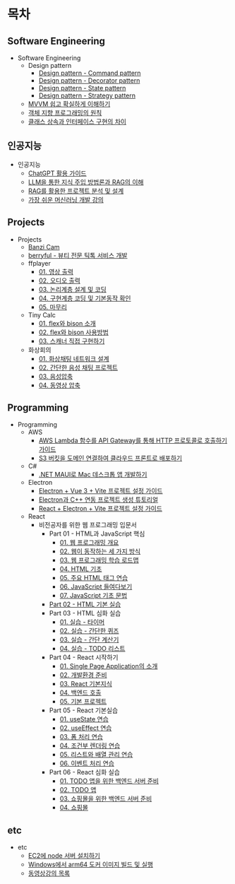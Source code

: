 # 목차


## Software Engineering

* Software Engineering
  * Design pattern
    * [Design pattern - Command pattern](./Software%20Engineering/Design%20pattern/Design%20pattern%20-%20Command%20pattern/README.md)
    * [Design pattern - Decorator pattern](./Software%20Engineering/Design%20pattern/Design%20pattern%20-%20Decorator%20pattern/README.md)
    * [Design pattern - State pattern](./Software%20Engineering/Design%20pattern/Design%20pattern%20-%20State%20pattern/README.md)
    * [Design pattern - Strategy pattern](./Software%20Engineering/Design%20pattern/Design%20pattern%20-%20Strategy%20pattern/README.md)
  * [MVVM 쉽고 확실하게 이해하기](./Software%20Engineering/MVVM%20%EC%89%BD%EA%B3%A0%20%ED%99%95%EC%8B%A4%ED%95%98%EA%B2%8C%20%EC%9D%B4%ED%95%B4%ED%95%98%EA%B8%B0/README.md)
  * [객체 지향 프로그래밍의 원칙](./Software%20Engineering/%EA%B0%9D%EC%B2%B4%20%EC%A7%80%ED%96%A5%20%ED%94%84%EB%A1%9C%EA%B7%B8%EB%9E%98%EB%B0%8D%EC%9D%98%20%EC%9B%90%EC%B9%99/README.md)
  * [클래스 상속과 인터페이스 구현의 차이](./Software%20Engineering/%ED%81%B4%EB%9E%98%EC%8A%A4%20%EC%83%81%EC%86%8D%EA%B3%BC%20%EC%9D%B8%ED%84%B0%ED%8E%98%EC%9D%B4%EC%8A%A4%20%EA%B5%AC%ED%98%84%EC%9D%98%20%EC%B0%A8%EC%9D%B4/README.md)

## 인공지능

* 인공지능
  * [ChatGPT 활용 가이드](./%EC%9D%B8%EA%B3%B5%EC%A7%80%EB%8A%A5/ChatGPT%20%ED%99%9C%EC%9A%A9%20%EA%B0%80%EC%9D%B4%EB%93%9C/README.md)
  * [LLM을 통한 지식 주입 방법론과 RAG의 이해](./%EC%9D%B8%EA%B3%B5%EC%A7%80%EB%8A%A5/LLM%EC%9D%84%20%ED%86%B5%ED%95%9C%20%EC%A7%80%EC%8B%9D%20%EC%A3%BC%EC%9E%85%20%EB%B0%A9%EB%B2%95%EB%A1%A0%EA%B3%BC%20RAG%EC%9D%98%20%EC%9D%B4%ED%95%B4/README.md)
  * [RAG를 활용한 프로젝트 분석 및 설계](./%EC%9D%B8%EA%B3%B5%EC%A7%80%EB%8A%A5/RAG%EB%A5%BC%20%ED%99%9C%EC%9A%A9%ED%95%9C%20%ED%94%84%EB%A1%9C%EC%A0%9D%ED%8A%B8%20%EB%B6%84%EC%84%9D%20%EB%B0%8F%20%EC%84%A4%EA%B3%84/README.md)
  * [가장 쉬운 머신러닝 개발 강의](./%EC%9D%B8%EA%B3%B5%EC%A7%80%EB%8A%A5/%EA%B0%80%EC%9E%A5%20%EC%89%AC%EC%9A%B4%20%EB%A8%B8%EC%8B%A0%EB%9F%AC%EB%8B%9D%20%EA%B0%9C%EB%B0%9C%20%EA%B0%95%EC%9D%98/README.md)

## Projects

* Projects
  * [Banzi Cam](./Projects/Banzi%20Cam/README.md)
  * [berryful - 뷰티 전문 틱톡 서비스 개발](./Projects/berryful%20-%20%EB%B7%B0%ED%8B%B0%20%EC%A0%84%EB%AC%B8%20%ED%8B%B1%ED%86%A1%20%EC%84%9C%EB%B9%84%EC%8A%A4%20%EA%B0%9C%EB%B0%9C/README.md)
  * ffplayer
    * [01. 영상 출력](./Projects/ffplayer/01.%20%EC%98%81%EC%83%81%20%EC%B6%9C%EB%A0%A5/README.md)
    * [02. 오디오 출력](./Projects/ffplayer/02.%20%EC%98%A4%EB%94%94%EC%98%A4%20%EC%B6%9C%EB%A0%A5/README.md)
    * [03. 논리계층 설계 및 코딩](./Projects/ffplayer/03.%20%EB%85%BC%EB%A6%AC%EA%B3%84%EC%B8%B5%20%EC%84%A4%EA%B3%84%20%EB%B0%8F%20%EC%BD%94%EB%94%A9/README.md)
    * [04. 구현계층 코딩 및 기본동작 확인](./Projects/ffplayer/04.%20%EA%B5%AC%ED%98%84%EA%B3%84%EC%B8%B5%20%EC%BD%94%EB%94%A9%20%EB%B0%8F%20%EA%B8%B0%EB%B3%B8%EB%8F%99%EC%9E%91%20%ED%99%95%EC%9D%B8/README.md)
    * [05. 마무리](./Projects/ffplayer/05.%20%EB%A7%88%EB%AC%B4%EB%A6%AC/README.md)
  * Tiny Calc
    * [01. flex와 bison 소개](./Projects/Tiny%20Calc/01.%20flex%EC%99%80%20bison%20%EC%86%8C%EA%B0%9C/README.md)
    * [02. flex와 bison 사용방법](./Projects/Tiny%20Calc/02.%20flex%EC%99%80%20bison%20%EC%82%AC%EC%9A%A9%EB%B0%A9%EB%B2%95/README.md)
    * [03. 스캐너 직접 구현하기](./Projects/Tiny%20Calc/03.%20%EC%8A%A4%EC%BA%90%EB%84%88%20%EC%A7%81%EC%A0%91%20%EA%B5%AC%ED%98%84%ED%95%98%EA%B8%B0/README.md)
  * 화상회의
    * [01. 화상채팅 네트워크 설계](./Projects/%ED%99%94%EC%83%81%ED%9A%8C%EC%9D%98/01.%20%ED%99%94%EC%83%81%EC%B1%84%ED%8C%85%20%EB%84%A4%ED%8A%B8%EC%9B%8C%ED%81%AC%20%EC%84%A4%EA%B3%84/README.md)
    * [02. 간단한 음성 채팅 프로젝트](./Projects/%ED%99%94%EC%83%81%ED%9A%8C%EC%9D%98/02.%20%EA%B0%84%EB%8B%A8%ED%95%9C%20%EC%9D%8C%EC%84%B1%20%EC%B1%84%ED%8C%85%20%ED%94%84%EB%A1%9C%EC%A0%9D%ED%8A%B8/README.md)
    * [03. 음성압축](./Projects/%ED%99%94%EC%83%81%ED%9A%8C%EC%9D%98/03.%20%EC%9D%8C%EC%84%B1%EC%95%95%EC%B6%95/README.md)
    * [04. 동영상 압축](./Projects/%ED%99%94%EC%83%81%ED%9A%8C%EC%9D%98/04.%20%EB%8F%99%EC%98%81%EC%83%81%20%EC%95%95%EC%B6%95/README.md)

## Programming

* Programming
  * AWS
    * [AWS Lambda 함수를 API Gateway를 통해 HTTP 프로토콜로 호출하기 가이드](./Programming/AWS/AWS%20Lambda%20%ED%95%A8%EC%88%98%EB%A5%BC%20API%20Gateway%EB%A5%BC%20%ED%86%B5%ED%95%B4%20HTTP%20%ED%94%84%EB%A1%9C%ED%86%A0%EC%BD%9C%EB%A1%9C%20%ED%98%B8%EC%B6%9C%ED%95%98%EA%B8%B0%20%EA%B0%80%EC%9D%B4%EB%93%9C/README.md)
    * [S3 버킷을 도메인 연결하여 클라우드 프론트로 배포하기](./Programming/AWS/S3%20%EB%B2%84%ED%82%B7%EC%9D%84%20%EB%8F%84%EB%A9%94%EC%9D%B8%20%EC%97%B0%EA%B2%B0%ED%95%98%EC%97%AC%20%ED%81%B4%EB%9D%BC%EC%9A%B0%EB%93%9C%20%ED%94%84%EB%A1%A0%ED%8A%B8%EB%A1%9C%20%EB%B0%B0%ED%8F%AC%ED%95%98%EA%B8%B0/README.md)
  * C#
    * [.NET MAUI로 Mac 데스크톱 앱 개발하기](./Programming/C%23/.NET%20MAUI%EB%A1%9C%20Mac%20%EB%8D%B0%EC%8A%A4%ED%81%AC%ED%86%B1%20%EC%95%B1%20%EA%B0%9C%EB%B0%9C%ED%95%98%EA%B8%B0/README.md)
  * Electron
    * [Electron + Vue 3 + Vite 프로젝트 설정 가이드](./Programming/Electron/Electron%20%2B%20Vue%203%20%2B%20Vite%20%ED%94%84%EB%A1%9C%EC%A0%9D%ED%8A%B8%20%EC%84%A4%EC%A0%95%20%EA%B0%80%EC%9D%B4%EB%93%9C/README.md)
    * [Electron과 C++ 연동 프로젝트 생성 튜토리얼](./Programming/Electron/Electron%EA%B3%BC%20C%2B%2B%20%EC%97%B0%EB%8F%99%20%ED%94%84%EB%A1%9C%EC%A0%9D%ED%8A%B8%20%EC%83%9D%EC%84%B1%20%ED%8A%9C%ED%86%A0%EB%A6%AC%EC%96%BC/README.md)
    * [React + Electron + Vite 프로젝트 설정 가이드](./Programming/Electron/React%20%2B%20Electron%20%2B%20Vite%20%ED%94%84%EB%A1%9C%EC%A0%9D%ED%8A%B8%20%EC%84%A4%EC%A0%95%20%EA%B0%80%EC%9D%B4%EB%93%9C/README.md)
  * React
    * 비전공자를 위한 웹 프로그래밍 입문서
      * Part 01 - HTML과 JavaScript 핵심
        * [01. 웹 프로그래밍 개요](./Programming/React/%EB%B9%84%EC%A0%84%EA%B3%B5%EC%9E%90%EB%A5%BC%20%EC%9C%84%ED%95%9C%20%EC%9B%B9%20%ED%94%84%EB%A1%9C%EA%B7%B8%EB%9E%98%EB%B0%8D%20%EC%9E%85%EB%AC%B8%EC%84%9C/Part%2001%20-%20HTML%EA%B3%BC%20JavaScript%20%ED%95%B5%EC%8B%AC/01.%20%EC%9B%B9%20%ED%94%84%EB%A1%9C%EA%B7%B8%EB%9E%98%EB%B0%8D%20%EA%B0%9C%EC%9A%94/README.md)
        * [02. 웹이 동작하는 세 가지 방식](./Programming/React/%EB%B9%84%EC%A0%84%EA%B3%B5%EC%9E%90%EB%A5%BC%20%EC%9C%84%ED%95%9C%20%EC%9B%B9%20%ED%94%84%EB%A1%9C%EA%B7%B8%EB%9E%98%EB%B0%8D%20%EC%9E%85%EB%AC%B8%EC%84%9C/Part%2001%20-%20HTML%EA%B3%BC%20JavaScript%20%ED%95%B5%EC%8B%AC/02.%20%EC%9B%B9%EC%9D%B4%20%EB%8F%99%EC%9E%91%ED%95%98%EB%8A%94%20%EC%84%B8%20%EA%B0%80%EC%A7%80%20%EB%B0%A9%EC%8B%9D/README.md)
        * [03. 웹 프로그래밍 학습 로드맵](./Programming/React/%EB%B9%84%EC%A0%84%EA%B3%B5%EC%9E%90%EB%A5%BC%20%EC%9C%84%ED%95%9C%20%EC%9B%B9%20%ED%94%84%EB%A1%9C%EA%B7%B8%EB%9E%98%EB%B0%8D%20%EC%9E%85%EB%AC%B8%EC%84%9C/Part%2001%20-%20HTML%EA%B3%BC%20JavaScript%20%ED%95%B5%EC%8B%AC/03.%20%EC%9B%B9%20%ED%94%84%EB%A1%9C%EA%B7%B8%EB%9E%98%EB%B0%8D%20%ED%95%99%EC%8A%B5%20%EB%A1%9C%EB%93%9C%EB%A7%B5/README.md)
        * [04. HTML 기초](./Programming/React/%EB%B9%84%EC%A0%84%EA%B3%B5%EC%9E%90%EB%A5%BC%20%EC%9C%84%ED%95%9C%20%EC%9B%B9%20%ED%94%84%EB%A1%9C%EA%B7%B8%EB%9E%98%EB%B0%8D%20%EC%9E%85%EB%AC%B8%EC%84%9C/Part%2001%20-%20HTML%EA%B3%BC%20JavaScript%20%ED%95%B5%EC%8B%AC/04.%20HTML%20%EA%B8%B0%EC%B4%88/README.md)
        * [05. 주요 HTML 태그 연습](./Programming/React/%EB%B9%84%EC%A0%84%EA%B3%B5%EC%9E%90%EB%A5%BC%20%EC%9C%84%ED%95%9C%20%EC%9B%B9%20%ED%94%84%EB%A1%9C%EA%B7%B8%EB%9E%98%EB%B0%8D%20%EC%9E%85%EB%AC%B8%EC%84%9C/Part%2001%20-%20HTML%EA%B3%BC%20JavaScript%20%ED%95%B5%EC%8B%AC/05.%20%EC%A3%BC%EC%9A%94%20HTML%20%ED%83%9C%EA%B7%B8%20%EC%97%B0%EC%8A%B5/README.md)
        * [06. JavaScript 들여다보기](./Programming/React/%EB%B9%84%EC%A0%84%EA%B3%B5%EC%9E%90%EB%A5%BC%20%EC%9C%84%ED%95%9C%20%EC%9B%B9%20%ED%94%84%EB%A1%9C%EA%B7%B8%EB%9E%98%EB%B0%8D%20%EC%9E%85%EB%AC%B8%EC%84%9C/Part%2001%20-%20HTML%EA%B3%BC%20JavaScript%20%ED%95%B5%EC%8B%AC/06.%20JavaScript%20%EB%93%A4%EC%97%AC%EB%8B%A4%EB%B3%B4%EA%B8%B0/README.md)
        * [07. JavaScript 기초 문법](./Programming/React/%EB%B9%84%EC%A0%84%EA%B3%B5%EC%9E%90%EB%A5%BC%20%EC%9C%84%ED%95%9C%20%EC%9B%B9%20%ED%94%84%EB%A1%9C%EA%B7%B8%EB%9E%98%EB%B0%8D%20%EC%9E%85%EB%AC%B8%EC%84%9C/Part%2001%20-%20HTML%EA%B3%BC%20JavaScript%20%ED%95%B5%EC%8B%AC/07.%20JavaScript%20%EA%B8%B0%EC%B4%88%20%EB%AC%B8%EB%B2%95/README.md)
      * [Part 02 - HTML 기본 실습](./Programming/React/%EB%B9%84%EC%A0%84%EA%B3%B5%EC%9E%90%EB%A5%BC%20%EC%9C%84%ED%95%9C%20%EC%9B%B9%20%ED%94%84%EB%A1%9C%EA%B7%B8%EB%9E%98%EB%B0%8D%20%EC%9E%85%EB%AC%B8%EC%84%9C/Part%2002%20-%20HTML%20%EA%B8%B0%EB%B3%B8%20%EC%8B%A4%EC%8A%B5/README.md)
      * Part 03 - HTML 심화 실습
        * [01. 실습 - 타이머](./Programming/React/%EB%B9%84%EC%A0%84%EA%B3%B5%EC%9E%90%EB%A5%BC%20%EC%9C%84%ED%95%9C%20%EC%9B%B9%20%ED%94%84%EB%A1%9C%EA%B7%B8%EB%9E%98%EB%B0%8D%20%EC%9E%85%EB%AC%B8%EC%84%9C/Part%2003%20-%20HTML%20%EC%8B%AC%ED%99%94%20%EC%8B%A4%EC%8A%B5/01.%20%EC%8B%A4%EC%8A%B5%20-%20%ED%83%80%EC%9D%B4%EB%A8%B8/README.md)
        * [02. 실습 - 간단한 퀴즈](./Programming/React/%EB%B9%84%EC%A0%84%EA%B3%B5%EC%9E%90%EB%A5%BC%20%EC%9C%84%ED%95%9C%20%EC%9B%B9%20%ED%94%84%EB%A1%9C%EA%B7%B8%EB%9E%98%EB%B0%8D%20%EC%9E%85%EB%AC%B8%EC%84%9C/Part%2003%20-%20HTML%20%EC%8B%AC%ED%99%94%20%EC%8B%A4%EC%8A%B5/02.%20%EC%8B%A4%EC%8A%B5%20-%20%EA%B0%84%EB%8B%A8%ED%95%9C%20%ED%80%B4%EC%A6%88/README.md)
        * [03. 실습 - 간단 계산기](./Programming/React/%EB%B9%84%EC%A0%84%EA%B3%B5%EC%9E%90%EB%A5%BC%20%EC%9C%84%ED%95%9C%20%EC%9B%B9%20%ED%94%84%EB%A1%9C%EA%B7%B8%EB%9E%98%EB%B0%8D%20%EC%9E%85%EB%AC%B8%EC%84%9C/Part%2003%20-%20HTML%20%EC%8B%AC%ED%99%94%20%EC%8B%A4%EC%8A%B5/03.%20%EC%8B%A4%EC%8A%B5%20-%20%EA%B0%84%EB%8B%A8%20%EA%B3%84%EC%82%B0%EA%B8%B0/README.md)
        * [04. 실습 - TODO 리스트](./Programming/React/%EB%B9%84%EC%A0%84%EA%B3%B5%EC%9E%90%EB%A5%BC%20%EC%9C%84%ED%95%9C%20%EC%9B%B9%20%ED%94%84%EB%A1%9C%EA%B7%B8%EB%9E%98%EB%B0%8D%20%EC%9E%85%EB%AC%B8%EC%84%9C/Part%2003%20-%20HTML%20%EC%8B%AC%ED%99%94%20%EC%8B%A4%EC%8A%B5/04.%20%EC%8B%A4%EC%8A%B5%20-%20TODO%20%EB%A6%AC%EC%8A%A4%ED%8A%B8/README.md)
      * Part 04 - React 시작하기
        * [01. Single Page Application의 소개](./Programming/React/%EB%B9%84%EC%A0%84%EA%B3%B5%EC%9E%90%EB%A5%BC%20%EC%9C%84%ED%95%9C%20%EC%9B%B9%20%ED%94%84%EB%A1%9C%EA%B7%B8%EB%9E%98%EB%B0%8D%20%EC%9E%85%EB%AC%B8%EC%84%9C/Part%2004%20-%20React%20%E1%84%89%E1%85%B5%E1%84%8C%E1%85%A1%E1%86%A8%E1%84%92%E1%85%A1%E1%84%80%E1%85%B5/01.%20Single%20Page%20Application%EC%9D%98%20%EC%86%8C%EA%B0%9C/README.md)
        * [02. 개발환경 준비](./Programming/React/%EB%B9%84%EC%A0%84%EA%B3%B5%EC%9E%90%EB%A5%BC%20%EC%9C%84%ED%95%9C%20%EC%9B%B9%20%ED%94%84%EB%A1%9C%EA%B7%B8%EB%9E%98%EB%B0%8D%20%EC%9E%85%EB%AC%B8%EC%84%9C/Part%2004%20-%20React%20%E1%84%89%E1%85%B5%E1%84%8C%E1%85%A1%E1%86%A8%E1%84%92%E1%85%A1%E1%84%80%E1%85%B5/02.%20%EA%B0%9C%EB%B0%9C%ED%99%98%EA%B2%BD%20%EC%A4%80%EB%B9%84/README.md)
        * [03. React 기본지식](./Programming/React/%EB%B9%84%EC%A0%84%EA%B3%B5%EC%9E%90%EB%A5%BC%20%EC%9C%84%ED%95%9C%20%EC%9B%B9%20%ED%94%84%EB%A1%9C%EA%B7%B8%EB%9E%98%EB%B0%8D%20%EC%9E%85%EB%AC%B8%EC%84%9C/Part%2004%20-%20React%20%E1%84%89%E1%85%B5%E1%84%8C%E1%85%A1%E1%86%A8%E1%84%92%E1%85%A1%E1%84%80%E1%85%B5/03.%20React%20%EA%B8%B0%EB%B3%B8%EC%A7%80%EC%8B%9D/README.md)
        * [04. 백엔드 호출](./Programming/React/%EB%B9%84%EC%A0%84%EA%B3%B5%EC%9E%90%EB%A5%BC%20%EC%9C%84%ED%95%9C%20%EC%9B%B9%20%ED%94%84%EB%A1%9C%EA%B7%B8%EB%9E%98%EB%B0%8D%20%EC%9E%85%EB%AC%B8%EC%84%9C/Part%2004%20-%20React%20%E1%84%89%E1%85%B5%E1%84%8C%E1%85%A1%E1%86%A8%E1%84%92%E1%85%A1%E1%84%80%E1%85%B5/04.%20%EB%B0%B1%EC%97%94%EB%93%9C%20%ED%98%B8%EC%B6%9C/README.md)
        * [05. 기본 프로젝트](./Programming/React/%EB%B9%84%EC%A0%84%EA%B3%B5%EC%9E%90%EB%A5%BC%20%EC%9C%84%ED%95%9C%20%EC%9B%B9%20%ED%94%84%EB%A1%9C%EA%B7%B8%EB%9E%98%EB%B0%8D%20%EC%9E%85%EB%AC%B8%EC%84%9C/Part%2004%20-%20React%20%E1%84%89%E1%85%B5%E1%84%8C%E1%85%A1%E1%86%A8%E1%84%92%E1%85%A1%E1%84%80%E1%85%B5/05.%20%EA%B8%B0%EB%B3%B8%20%ED%94%84%EB%A1%9C%EC%A0%9D%ED%8A%B8/README.md)
      * Part 05 - React 기본실습
        * [01. useState 연습](./Programming/React/%EB%B9%84%EC%A0%84%EA%B3%B5%EC%9E%90%EB%A5%BC%20%EC%9C%84%ED%95%9C%20%EC%9B%B9%20%ED%94%84%EB%A1%9C%EA%B7%B8%EB%9E%98%EB%B0%8D%20%EC%9E%85%EB%AC%B8%EC%84%9C/Part%2005%20-%20React%20%EA%B8%B0%EB%B3%B8%EC%8B%A4%EC%8A%B5/01.%20useState%20%EC%97%B0%EC%8A%B5/README.md)
        * [02. useEffect 연습](./Programming/React/%EB%B9%84%EC%A0%84%EA%B3%B5%EC%9E%90%EB%A5%BC%20%EC%9C%84%ED%95%9C%20%EC%9B%B9%20%ED%94%84%EB%A1%9C%EA%B7%B8%EB%9E%98%EB%B0%8D%20%EC%9E%85%EB%AC%B8%EC%84%9C/Part%2005%20-%20React%20%EA%B8%B0%EB%B3%B8%EC%8B%A4%EC%8A%B5/02.%20useEffect%20%EC%97%B0%EC%8A%B5/README.md)
        * [03. 폼 처리 연습](./Programming/React/%EB%B9%84%EC%A0%84%EA%B3%B5%EC%9E%90%EB%A5%BC%20%EC%9C%84%ED%95%9C%20%EC%9B%B9%20%ED%94%84%EB%A1%9C%EA%B7%B8%EB%9E%98%EB%B0%8D%20%EC%9E%85%EB%AC%B8%EC%84%9C/Part%2005%20-%20React%20%EA%B8%B0%EB%B3%B8%EC%8B%A4%EC%8A%B5/03.%20%ED%8F%BC%20%EC%B2%98%EB%A6%AC%20%EC%97%B0%EC%8A%B5/README.md)
        * [04. 조건부 렌더링 연습](./Programming/React/%EB%B9%84%EC%A0%84%EA%B3%B5%EC%9E%90%EB%A5%BC%20%EC%9C%84%ED%95%9C%20%EC%9B%B9%20%ED%94%84%EB%A1%9C%EA%B7%B8%EB%9E%98%EB%B0%8D%20%EC%9E%85%EB%AC%B8%EC%84%9C/Part%2005%20-%20React%20%EA%B8%B0%EB%B3%B8%EC%8B%A4%EC%8A%B5/04.%20%EC%A1%B0%EA%B1%B4%EB%B6%80%20%EB%A0%8C%EB%8D%94%EB%A7%81%20%EC%97%B0%EC%8A%B5/README.md)
        * [05. 리스트와 배열 관리 연습](./Programming/React/%EB%B9%84%EC%A0%84%EA%B3%B5%EC%9E%90%EB%A5%BC%20%EC%9C%84%ED%95%9C%20%EC%9B%B9%20%ED%94%84%EB%A1%9C%EA%B7%B8%EB%9E%98%EB%B0%8D%20%EC%9E%85%EB%AC%B8%EC%84%9C/Part%2005%20-%20React%20%EA%B8%B0%EB%B3%B8%EC%8B%A4%EC%8A%B5/05.%20%EB%A6%AC%EC%8A%A4%ED%8A%B8%EC%99%80%20%EB%B0%B0%EC%97%B4%20%EA%B4%80%EB%A6%AC%20%EC%97%B0%EC%8A%B5/README.md)
        * [06. 이벤트 처리 연습](./Programming/React/%EB%B9%84%EC%A0%84%EA%B3%B5%EC%9E%90%EB%A5%BC%20%EC%9C%84%ED%95%9C%20%EC%9B%B9%20%ED%94%84%EB%A1%9C%EA%B7%B8%EB%9E%98%EB%B0%8D%20%EC%9E%85%EB%AC%B8%EC%84%9C/Part%2005%20-%20React%20%EA%B8%B0%EB%B3%B8%EC%8B%A4%EC%8A%B5/06.%20%EC%9D%B4%EB%B2%A4%ED%8A%B8%20%EC%B2%98%EB%A6%AC%20%EC%97%B0%EC%8A%B5/README.md)
      * Part 06 - React 심화 실습
        * [01. TODO 앱을 위한 백엔드 서버 준비](./Programming/React/%EB%B9%84%EC%A0%84%EA%B3%B5%EC%9E%90%EB%A5%BC%20%EC%9C%84%ED%95%9C%20%EC%9B%B9%20%ED%94%84%EB%A1%9C%EA%B7%B8%EB%9E%98%EB%B0%8D%20%EC%9E%85%EB%AC%B8%EC%84%9C/Part%2006%20-%20React%20%EC%8B%AC%ED%99%94%20%EC%8B%A4%EC%8A%B5/01.%20TODO%20%EC%95%B1%EC%9D%84%20%EC%9C%84%ED%95%9C%20%EB%B0%B1%EC%97%94%EB%93%9C%20%EC%84%9C%EB%B2%84%20%EC%A4%80%EB%B9%84/README.md)
        * [02. TODO 앱](./Programming/React/%EB%B9%84%EC%A0%84%EA%B3%B5%EC%9E%90%EB%A5%BC%20%EC%9C%84%ED%95%9C%20%EC%9B%B9%20%ED%94%84%EB%A1%9C%EA%B7%B8%EB%9E%98%EB%B0%8D%20%EC%9E%85%EB%AC%B8%EC%84%9C/Part%2006%20-%20React%20%EC%8B%AC%ED%99%94%20%EC%8B%A4%EC%8A%B5/02.%20TODO%20%EC%95%B1/README.md)
        * [03. 쇼핑몰을 위한 백엔드 서버 준비](./Programming/React/%EB%B9%84%EC%A0%84%EA%B3%B5%EC%9E%90%EB%A5%BC%20%EC%9C%84%ED%95%9C%20%EC%9B%B9%20%ED%94%84%EB%A1%9C%EA%B7%B8%EB%9E%98%EB%B0%8D%20%EC%9E%85%EB%AC%B8%EC%84%9C/Part%2006%20-%20React%20%EC%8B%AC%ED%99%94%20%EC%8B%A4%EC%8A%B5/03.%20%EC%87%BC%ED%95%91%EB%AA%B0%EC%9D%84%20%EC%9C%84%ED%95%9C%20%EB%B0%B1%EC%97%94%EB%93%9C%20%EC%84%9C%EB%B2%84%20%EC%A4%80%EB%B9%84/README.md)
        * [04. 쇼핑몰](./Programming/React/%EB%B9%84%EC%A0%84%EA%B3%B5%EC%9E%90%EB%A5%BC%20%EC%9C%84%ED%95%9C%20%EC%9B%B9%20%ED%94%84%EB%A1%9C%EA%B7%B8%EB%9E%98%EB%B0%8D%20%EC%9E%85%EB%AC%B8%EC%84%9C/Part%2006%20-%20React%20%EC%8B%AC%ED%99%94%20%EC%8B%A4%EC%8A%B5/04.%20%EC%87%BC%ED%95%91%EB%AA%B0/README.md)

## etc

* etc
  * [EC2에 node 서버 설치하기](./etc/EC2%EC%97%90%20node%20%EC%84%9C%EB%B2%84%20%EC%84%A4%EC%B9%98%ED%95%98%EA%B8%B0/README.md)
  * [Windows에서 arm64 도커 이미지 빌드 및 실행](./etc/Windows%EC%97%90%EC%84%9C%20arm64%20%EB%8F%84%EC%BB%A4%20%EC%9D%B4%EB%AF%B8%EC%A7%80%20%EB%B9%8C%EB%93%9C%20%EB%B0%8F%20%EC%8B%A4%ED%96%89/README.md)
  * [동영상강의 목록](./etc/%EB%8F%99%EC%98%81%EC%83%81%EA%B0%95%EC%9D%98%20%EB%AA%A9%EB%A1%9D/README.md)